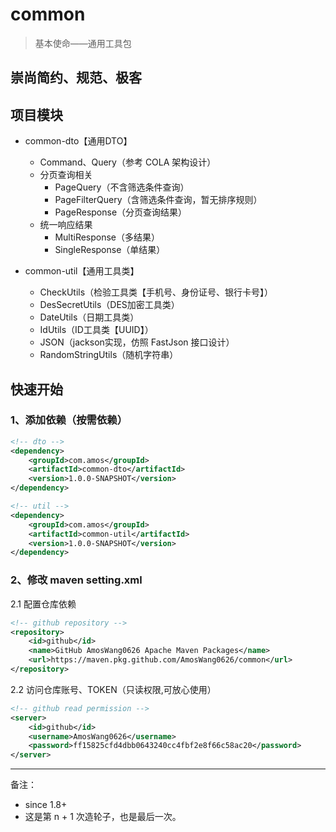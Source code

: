 # common

> 基本使命——通用工具包

## 崇尚简约、规范、极客

## 项目模块

- common-dto【通用DTO】
    - Command、Query（参考 COLA 架构设计）
    - 分页查询相关
        - PageQuery（不含筛选条件查询）
        - PageFilterQuery（含筛选条件查询，暂无排序规则）
        - PageResponse（分页查询结果）
    - 统一响应结果
        - MultiResponse（多结果）
        - SingleResponse（单结果）

- common-util【通用工具类】
    - CheckUtils（检验工具类【手机号、身份证号、银行卡号】）
    - DesSecretUtils（DES加密工具类）
    - DateUtils（日期工具类）
    - IdUtils（ID工具类【UUID】）
    - JSON（jackson实现，仿照 FastJson 接口设计）
    - RandomStringUtils（随机字符串）

## 快速开始

### 1、添加依赖（按需依赖）

```xml
<!-- dto -->
<dependency>
    <groupId>com.amos</groupId>
    <artifactId>common-dto</artifactId>
    <version>1.0.0-SNAPSHOT</version>
</dependency>
```

```xml
<!-- util -->
<dependency>
    <groupId>com.amos</groupId>
    <artifactId>common-util</artifactId>
    <version>1.0.0-SNAPSHOT</version>
</dependency>
```

### 2、修改 maven setting.xml

2.1 配置仓库依赖

```xml
<!-- github repository -->
<repository>
    <id>github</id>
    <name>GitHub AmosWang0626 Apache Maven Packages</name>
    <url>https://maven.pkg.github.com/AmosWang0626/common</url>
</repository> 
```

2.2 访问仓库账号、TOKEN（只读权限,可放心使用）

```xml
<!-- github read permission -->
<server>
    <id>github</id>
    <username>AmosWang0626</username>
    <password>ff15825cfd4dbb0643240cc4fbf2e8f66c58ac20</password>
</server>
```

---
备注：

- since 1.8+
- 这是第 n + 1 次造轮子，也是最后一次。